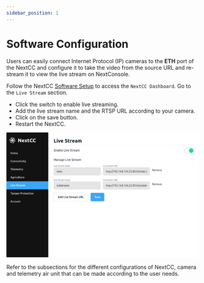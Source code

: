 ```yaml
---
sidebar_position: 1
---
```


# Software Configuration

Users can easily connect Internet Protocol (IP) cameras to the **ETH** port of the NextCC and configure it to take the
video from the source URL and re-stream it to view the live stream on NextConsole.

Follow the NextCC [Software Setup](/next-cc/getting-started/software-setup.md) to access the `NextCC Dashboard`. Go to
the `Live Stream` section.

- Click the switch to enable live streaming.
- Add the live stream name and the RTSP URL according to your camera.
- Click on the save button.
- Restart the NextCC.

![Dashboard](./img/software-configuration.jpg)

Refer to the subsections for the different configurations of NextCC, camera and telemetry air unit that can be made
according to the user needs.
